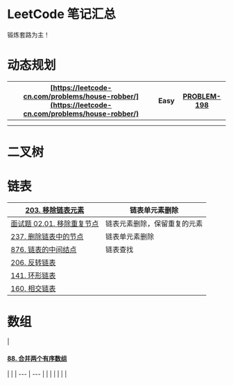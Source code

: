 # LeetCode  笔记汇总

锻炼套路为主！
<a name="OHXgD"></a>
# 动态规划
| [https://leetcode-cn.com/problems/house-robber/](https://leetcode-cn.com/problems/house-robber/) | Easy | [PROBLEM-198](https://www.yuque.com/littledream/newbie-plan/cwc5vy) |
| --- | --- | --- |
|  |  |  |
|  |  |  |

<a name="rrP2S"></a>
# 二叉树
<a name="otfD3"></a>
# 链表
| [203. 移除链表元素](https://leetcode-cn.com/problems/remove-linked-list-elements/) | 链表单元素删除 |
| --- | --- |
| [面试题 02.01. 移除重复节点](https://leetcode-cn.com/problems/remove-duplicate-node-lcci/) | 链表元素删除，保留重复的元素 |
| [237. 删除链表中的节点](https://leetcode-cn.com/problems/delete-node-in-a-linked-list/) | 链表单元素删除 |
| [876. 链表的中间结点](https://leetcode-cn.com/problems/middle-of-the-linked-list/) | 链表查找 |
| [206. 反转链表](https://leetcode-cn.com/problems/reverse-linked-list/) |  |
| [141. 环形链表](https://leetcode-cn.com/problems/linked-list-cycle/) |  |
| [160. 相交链表](https://leetcode-cn.com/problems/intersection-of-two-linked-lists/) |  |

<a name="hp841"></a>
# 数组
| <a name="9250cb6a"></a>
#### [88. 合并两个有序数组](https://leetcode-cn.com/problems/merge-sorted-array/)
 |  |
| --- | --- |
|  |  |
|  |  |

